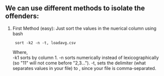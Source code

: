 ## We can use different methods to isolate the offenders:

1. First Method (easy): Just sort the values in the nuerical column using bash

        sort -k2 -n -t, loadavg.csv
      Where,        
        -k1 sorts by column 1.
        -n sorts numerically instead of lexicographically (so "11" will not come before "2,3...").
        -t, sets the delimiter (what separates values in your file) to , since your file is comma-separated.
